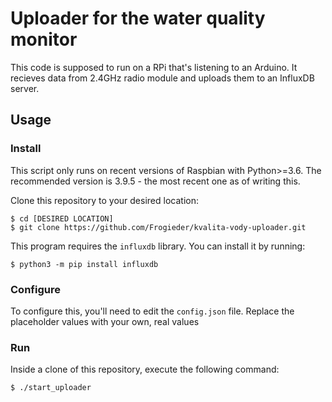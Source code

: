 # Uploader for the water quality monitor

This code is supposed to run on a RPi that's listening to an Arduino.
It recieves data from 2.4GHz radio module and uploads them to an InfluxDB server.

## Usage
### Install

This script only runs on recent versions of Raspbian with Python>=3.6.
The recommended version is 3.9.5 - the most recent one as of writing this.

Clone this repository to your desired location:
``` shell
$ cd [DESIRED LOCATION]
$ git clone https://github.com/Frogieder/kvalita-vody-uploader.git
```
This program requires the `influxdb` library.
You can install it by running:
```shell
$ python3 -m pip install influxdb
```
 ### Configure
To configure this, you'll need to edit the `config.json` file.
Replace the placeholder values with your own, real values

### Run
Inside a clone of this repository, execute the following command:
```shell
$ ./start_uploader
```
